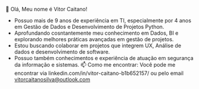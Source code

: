 👋 Olá, Meu nome é Vitor Caitano!
* Possuo mais de 9 anos de experiência em TI, especialmente por 4 anos em Gestão de Dados e Desenvolvimento de Projetos Python.
* Aprofundando cosntantemente meu conhecimento em Dados, BI e explorando melhores práticas avançadas em gestão de projetos.
* Estou buscando colaborar em projetos que integrem UX, Análise de dados e desenvolvimento de software.
* Possuo também conhecimentos e experiência de atuação em segurança da informação e sistemas.
📫 Como me encontrar: Você pode me encontrar via linkedin.com/in/vitor-caitano-b1b652157/ ou pelo email vitorcaitanosilva@outlook.com
